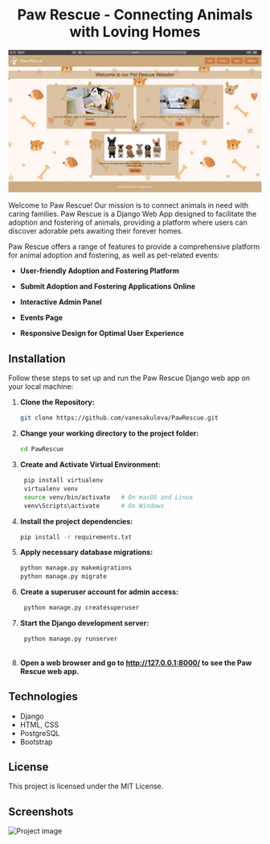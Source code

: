 
<div align="center">
  <h1> Paw Rescue - Connecting Animals with Loving Homes</h1>
</div>

<img src="https://raw.githubusercontent.com/vanesakuleva/PawRescue/master/screenshots/Screenshot%202023-08-12%20at%201.06.09.png" alt="Project image" style="width: 850px"/>

Welcome to Paw Rescue! Our mission is to connect animals in need with caring families. Paw Rescue is a Django Web App designed to facilitate the adoption and fostering of animals, providing a platform where users can discover adorable pets awaiting their forever homes.

Paw Rescue offers a range of features to provide a comprehensive platform for animal adoption and fostering, as well as pet-related events:


- **User-friendly Adoption and Fostering Platform** 

- **Submit Adoption and Fostering Applications Online** 

- **Interactive Admin Panel** 

- **Events Page** 

- **Responsive Design for Optimal User Experience**  



## Installation

Follow these steps to set up and run the Paw Rescue Django web app on your local machine:

1. **Clone the Repository:** 
   ```bash
   git clone https://github.com/vanesakuleva/PawRescue.git
   
2. **Change your working directory to the project folder:** 
   ```bash
   cd PawRescue
   
3. **Create and Activate Virtual Environment:** 
   ```bash
    pip install virtualenv
    virtualenv venv
    source venv/bin/activate   # On macOS and Linux
    venv\Scripts\activate      # On Windows

4. **Install the project dependencies:** 
   ```bash
   pip install -r requirements.txt
   
5. **Apply necessary database migrations:** 
   ```bash
   python manage.py makemigrations
   python manage.py migrate

6. **Create a superuser account for admin access:**
   ```bash
    python manage.py createsuperuser

7. **Start the Django development server:** 
   ```bash
    python manage.py runserver
    
8. **Open a web browser and go to http://127.0.0.1:8000/ to see the Paw Rescue web app.** 



## Technologies

- Django
- HTML, CSS
- PostgreSQL
- Bootstrap


[//]: # (## Demo)

[//]: # ()
[//]: # (For a live demonstration of the Paw Rescue platform, visit our live demo at [http://pawrescue-demo.com/]&#40;http://pawrescue-demo.com/&#41;.)

## License

This project is licensed under the MIT License.

## Screenshots

<img src="https://raw.githubusercontent.com/vanesakuleva/PawRescue/master/screenshots/Screenshot 2023-08-12 at 10.20.20 (2).png" alt="Project image" style="width: 850px"/>